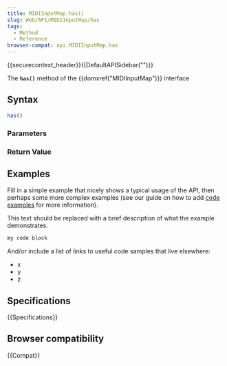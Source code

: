 ```yaml
---
title: MIDIInputMap.has()
slug: Web/API/MIDIInputMap/has
tags:
  - Method
  - Reference
browser-compat: api.MIDIInputMap.has
---
```

{{securecontext_header}}{{DefaultAPISidebar("")}}

The **`has()`** method of the {{domxref("MIDIInputMap")}} interface 

## Syntax

```js
has()
```

### Parameters



### Return Value



## Examples

Fill in a simple example that nicely shows a typical usage of the API, then perhaps some more complex examples (see our guide on how to add [code examples](/en-US/docs/MDN/Contribute/Structures/Code_examples) for more information).

This text should be replaced with a brief description of what the example demonstrates.

```js
my code block
```

And/or include a list of links to useful code samples that live elsewhere:

*   x
*   y
*   z

## Specifications

{{Specifications}}

## Browser compatibility

{{Compat}}

